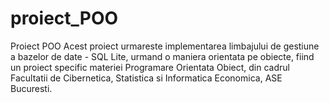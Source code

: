 # proiect_POO
 Proiect POO
 Acest proiect urmareste implementarea limbajului de gestiune a bazelor de date - SQL Lite, urmand o maniera orientata pe obiecte, fiind un proiect specific materiei Programare Orientata Obiect, din cadrul Facultatii de Cibernetica, Statistica si Informatica Economica, ASE Bucuresti. 
